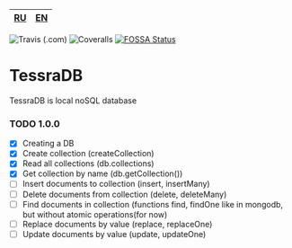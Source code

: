 
|[RU](README-RU.md)|[EN](README.md)|
|--|--|

![Travis (.com)](https://img.shields.io/travis/com/artegoser/TessraDB?style=flat-square)
![Coveralls](https://img.shields.io/coveralls/github/artegoser/TessraDB?style=flat-square)
[![FOSSA Status](https://app.fossa.com/api/projects/git%2Bgithub.com%2Fartegoser%2FTessraDB.svg?type=small)](https://app.fossa.com/projects/git%2Bgithub.com%2Fartegoser%2FTessraDB?ref=badge_small)

# TessraDB
 TessraDB is local noSQL database

### TODO 1.0.0
- [x] Creating a DB
- [x] Create collection (createCollection)
- [x] Read all collections (db.collections)
- [x] Get collection by name (db.getCollection())
- [ ] Insert documents to collection (insert, insertMany)
- [ ] Delete documents from collection (delete, deleteMany)
- [ ] Find documents in collection (functions find, findOne like in mongodb, but without atomic operations(for now)
- [ ] Replace documents by value (replace, replaceOne)
- [ ] Update documents by value (update, updateOne)